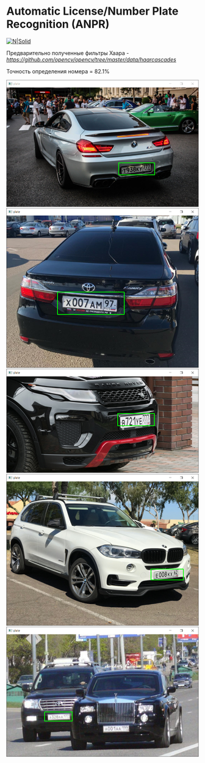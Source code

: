 # Automatic License/Number Plate Recognition (ANPR) 

[![N|Solid](http://ForTheBadge.com/images/badges/made-with-python.svg)](https://www.python.org/)
 
Предварительно полученные фильтры Хаара - _https://github.com/opencv/opencv/tree/master/data/haarcascades_

Точность определения номера = 82.1%

![alt0](readme-img/1.PNG)
![alt0](readme-img/2.PNG)
![alt0](readme-img/3.PNG)
![alt0](readme-img/4.PNG)
![alt0](readme-img/5.PNG)